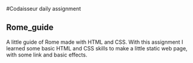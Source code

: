 #Codaisseur daily assignment

## Rome_guide
A little guide of Rome made with HTML and CSS. 
With this assignment I learned some basic HTML and CSS skills to make a little static web page, with some link and basic effects.
